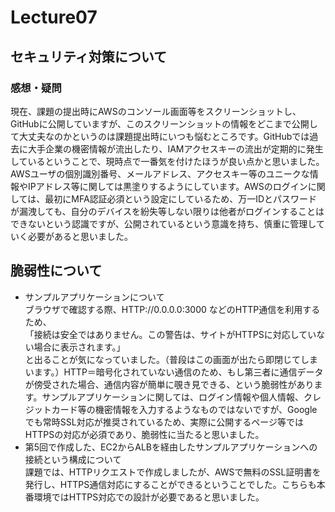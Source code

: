 # Lecture07
## セキュリティ対策について
### 感想・疑問
現在、課題の提出時にAWSのコンソール画面等をスクリーンショットし、GitHubに公開していますが、このスクリーンショットの情報をどこまで公開して大丈夫なのかというのは課題提出時にいつも悩むところです。GitHubでは過去に大手企業の機密情報が流出したり、IAMアクセスキーの流出が定期的に発生しているということで、現時点で一番気を付けたほうが良い点かと思いました。
AWSユーザの個別識別番号、メールアドレス、アクセスキー等のユニークな情報やIPアドレス等に関しては黒塗りするようにしています。AWSのログインに関しては、最初にMFA認証必須という設定にしているため、万一IDとパスワードが漏洩しても、自分のデバイスを紛失等しない限りは他者がログインすることはできないという認識ですが、公開されているという意識を持ち、慎重に管理していく必要があると思いました。

## 脆弱性について
- サンプルアプリケーションについて  
ブラウザで確認する際、HTTP://0.0.0.0:3000 などのHTTP通信を利用するため、  
「接続は安全ではありません。この警告は、サイトがHTTPSに対応していない場合に表示されます。」  
と出ることが気になっていました。（普段はこの画面が出たら即閉じてしまいます。）HTTP＝暗号化されていない通信のため、もし第三者に通信データが傍受された場合、通信内容が簡単に覗き見できる、という脆弱性があります。サンプルアプリケーションに関しては、ログイン情報や個人情報、クレジットカード等の機密情報を入力するようなものではないですが、Googleでも常時SSL対応が推奨されているため、実際に公開するページ等ではHTTPSの対応が必須であり、脆弱性に当たると思いました。
- 第5回で作成した、EC2からALBを経由したサンプルアプリケーションへの接続という構成について  
課題では、HTTPリクエストで作成しましたが、AWSで無料のSSL証明書を発行し、HTTPS通信対応にすることができるということでした。こちらも本番環境ではHTTPS対応での設計が必要であると思いました。